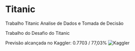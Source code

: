 # Titanic
Trabalho Titanic Analise de Dados e Tomada de Decisão

Trabalho do Desafio do Titanic

Previsão alcançada no Kaggler: 0.7703 / 77,03%
![Kaggler](https://github.com/OAndreCabral/Titanic/assets/131211736/30d9123d-2962-4915-a67c-8a7a67c3cd2c)
